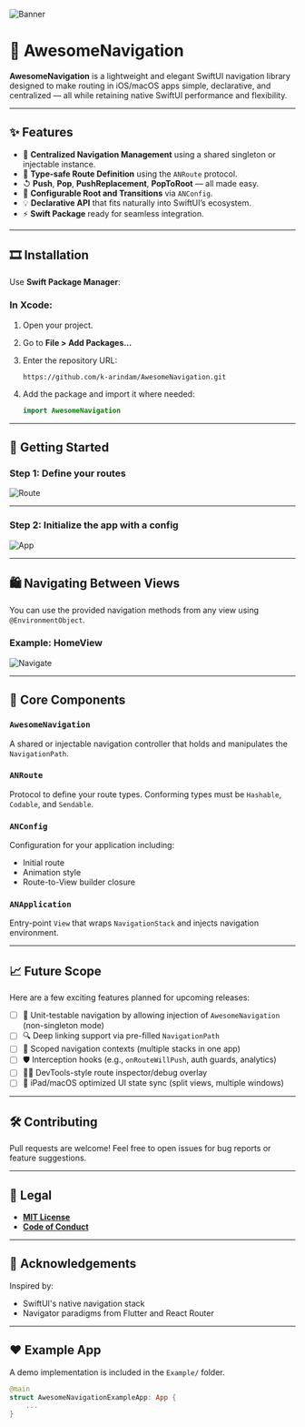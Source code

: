 ![Banner](assets/banner.jpg)

# 🚀 AwesomeNavigation

**AwesomeNavigation** is a lightweight and elegant SwiftUI navigation library designed to make routing in iOS/macOS apps simple, declarative, and centralized — all while retaining native SwiftUI performance and flexibility.

---

## ✨ Features

* 🚦 **Centralized Navigation Management** using a shared singleton or injectable instance.
* 🛝 **Type-safe Route Definition** using the `ANRoute` protocol.
* ↺ **Push**, **Pop**, **PushReplacement**, **PopToRoot** — all made easy.
* 🔧 **Configurable Root and Transitions** via `ANConfig`.
* 💡 **Declarative API** that fits naturally into SwiftUI’s ecosystem.
* ⚡ **Swift Package** ready for seamless integration.

---

## 🎞 Installation

Use **Swift Package Manager**:

### In Xcode:

1. Open your project.
2. Go to **File > Add Packages…**
3. Enter the repository URL:

   ```
   https://github.com/k-arindam/AwesomeNavigation.git
   ```
4. Add the package and import it where needed:

   ```swift
   import AwesomeNavigation
   ```

---

## 🚀 Getting Started

### Step 1: Define your routes

![Route](assets/route.png)

---

### Step 2: Initialize the app with a config

![App](assets/app.png)

---

## 🛍 Navigating Between Views

You can use the provided navigation methods from any view using `@EnvironmentObject`.

### Example: HomeView

![Navigate](assets/navigate.png)

---

## 📌 Core Components

### `AwesomeNavigation`

A shared or injectable navigation controller that holds and manipulates the `NavigationPath`.

### `ANRoute`

Protocol to define your route types. Conforming types must be `Hashable`, `Codable`, and `Sendable`.

### `ANConfig`

Configuration for your application including:

* Initial route
* Animation style
* Route-to-View builder closure

### `ANApplication`

Entry-point `View` that wraps `NavigationStack` and injects navigation environment.

---

## 📈 Future Scope

Here are a few exciting features planned for upcoming releases:

* [ ] 🥪 Unit-testable navigation by allowing injection of `AwesomeNavigation` (non-singleton mode)
* [ ] 🔍 Deep linking support via pre-filled `NavigationPath`
* [ ] 🧱 Scoped navigation contexts (multiple stacks in one app)
* [ ] 🛡️ Interception hooks (e.g., `onRouteWillPush`, auth guards, analytics)
* [ ] 🧑‍💻 DevTools-style route inspector/debug overlay
* [ ] 📱 iPad/macOS optimized UI state sync (split views, multiple windows)

---

## 🛠 Contributing

Pull requests are welcome! Feel free to open issues for bug reports or feature suggestions.

---

## 📄 Legal

- [**MIT License**](LICENSE)
- [**Code of Conduct**](CODE_OF_CONDUCT.md)

---

## 🙌 Acknowledgements

Inspired by:

* SwiftUI's native navigation stack
* Navigator paradigms from Flutter and React Router

---

## ❤️ Example App

A demo implementation is included in the `Example/` folder.

```swift
@main
struct AwesomeNavigationExampleApp: App {
    ...
}
```
